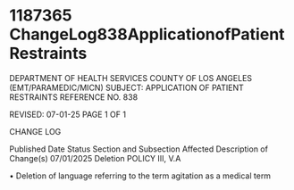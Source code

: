 # 1187365 ChangeLog838ApplicationofPatientRestraints

DEPARTMENT OF HEALTH SERVICES 
COUNTY OF LOS ANGELES 
 (EMT/PARAMEDIC/MICN) 
SUBJECT: APPLICATION OF PATIENT RESTRAINTS REFERENCE NO. 838 
   
 
 
 
REVISED: 07-01-25 PAGE 1 OF 1  
 
CHANGE LOG 
 
Published 
Date 
Status Section and 
Subsection Affected 
Description of Change(s) 
07/01/2025 Deletion POLICY III, V.A 
 
• Deletion of language referring to the 
term agitation as a medical term
